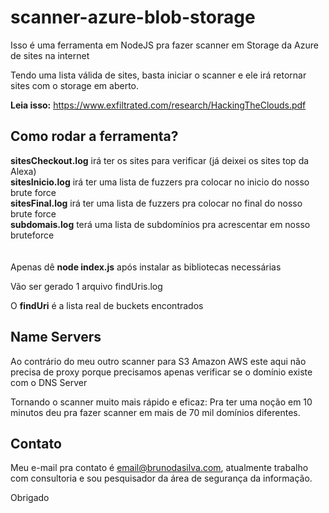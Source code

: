 ﻿# scanner-azure-blob-storage


Isso é uma ferramenta em NodeJS pra fazer scanner em Storage da Azure de sites na internet

Tendo uma lista válida de sites, basta iniciar o scanner e ele irá retornar sites com o storage em aberto. 

**Leia isso:**
https://www.exfiltrated.com/research/HackingTheClouds.pdf


## Como rodar a ferramenta?

**sitesCheckout.log** irá ter os sites para verificar (já deixei os sites top da Alexa)<br/>
**sitesInicio.log** irá ter uma lista de fuzzers pra colocar no inicio do nosso brute force<br/>
**sitesFinal.log** irá ter uma lista de fuzzers pra colocar no final do nosso brute force<br/>
**subdomais.log** terá uma lista de subdomínios pra acrescentar em nosso bruteforce<br/>
<br/><br/>
Apenas dê **node index.js** após instalar as bibliotecas necessárias

Vão ser gerado 1 arquivo findUris.log

O **findUri** é a lista real de buckets encontrados


## Name Servers

Ao contrário do meu outro scanner para S3 Amazon AWS este aqui não precisa de proxy porque precisamos apenas verificar se o domínio existe com o DNS Server

Tornando o scanner muito mais rápido e eficaz: Pra ter uma noção em 10 minutos deu pra fazer scanner em mais de 70 mil domínios diferentes.




## Contato

Meu e-mail pra contato é email@brunodasilva.com, atualmente trabalho com consultoria e sou pesquisador da área de segurança da informação.

Obrigado
